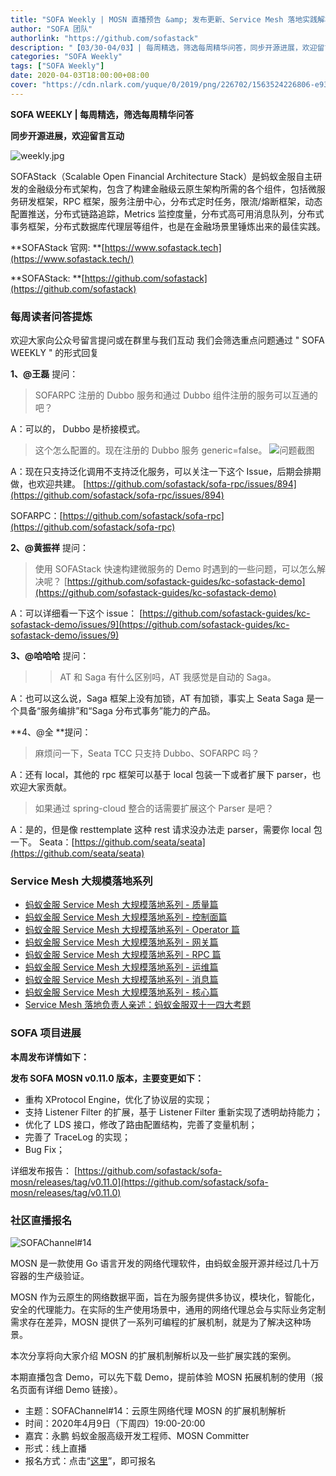 ```yaml
---
title: "SOFA Weekly | MOSN 直播预告 &amp; 发布更新、Service Mesh 落地实践解析合辑"
author: "SOFA 团队"
authorlink: "https://github.com/sofastack"
description: "【03/30-04/03】| 每周精选，筛选每周精华问答，同步开源进展，欢迎留言互动。"
categories: "SOFA Weekly"
tags: ["SOFA Weekly"]
date: 2020-04-03T18:00:00+08:00
cover: "https://cdn.nlark.com/yuque/0/2019/png/226702/1563524226806-e93607a3-1b77-4ca2-8c3c-0384ab966154.png"
---
```


**SOFA WEEKLY | 每周精选，筛选每周精华问答**

**同步开源进展，欢迎留言互动**

![weekly.jpg](https://cdn.nlark.com/yuque/0/2019/jpeg/226702/1562925824761-fc720f21-9622-437b-a783-0b0729eda119.jpeg)

SOFAStack（Scalable Open Financial Architecture Stack）是蚂蚁金服自主研发的金融级分布式架构，包含了构建金融级云原生架构所需的各个组件，包括微服务研发框架，RPC 框架，服务注册中心，分布式定时任务，限流/熔断框架，动态配置推送，分布式链路追踪，Metrics 监控度量，分布式高可用消息队列，分布式事务框架，分布式数据库代理层等组件，也是在金融场景里锤炼出来的最佳实践。

**SOFAStack 官网: **[https://www.sofastack.tech](https://www.sofastack.tech/)

**SOFAStack: **[https://github.com/sofastack](https://github.com/sofastack)

### 每周读者问答提炼

欢迎大家向公众号留言提问或在群里与我们互动
我们会筛选重点问题通过 " SOFA WEEKLY " 的形式回复

**1、@王磊** 提问：

> SOFARPC 注册的 Dubbo 服务和通过 Dubbo 组件注册的服务可以互通的吧？

A：可以的， Dubbo 是桥接模式。

> 这个怎么配置的。现在注册的 Dubbo 服务 generic=false。
> ![问题截图](https://cdn.nlark.com/yuque/0/2020/png/226702/1585901791598-78311a98-31cb-4508-b201-63e882f6be37.png)

A：现在只支持泛化调用不支持泛化服务，可以关注一下这个 Issue，后期会排期做，也欢迎共建。
[https://github.com/sofastack/sofa-rpc/issues/894](https://github.com/sofastack/sofa-rpc/issues/894)

SOFARPC：[https://github.com/sofastack/sofa-rpc](https://github.com/sofastack/sofa-rpc)

**2、@黄振祥** 提问：

> 使用 SOFAStack 快速构建微服务的 Demo 时遇到的一些问题，可以怎么解决呢？
> [https://github.com/sofastack-guides/kc-sofastack-demo](https://github.com/sofastack-guides/kc-sofastack-demo)

A：可以详细看一下这个 issue：
[https://github.com/sofastack-guides/kc-sofastack-demo/issues/9](https://github.com/sofastack-guides/kc-sofastack-demo/issues/9)

**3、@哈哈哈** 提问：

> > AT 和 Saga 有什么区别吗，AT 我感觉是自动的 Saga。

A：也可以这么说，Saga 框架上没有加锁，AT 有加锁，事实上 Seata Saga 是一个具备“服务编排”和“Saga 分布式事务”能力的产品。

**4、@全 **提问：

> 麻烦问一下，Seata TCC 只支持 Dubbo、SOFARPC 吗？

A：还有 local，其他的 rpc 框架可以基于 local 包装一下或者扩展下 parser，也欢迎大家贡献。

> 如果通过 spring-cloud 整合的话需要扩展这个 Parser 是吧？

A：是的，但是像 resttemplate 这种 rest 请求没办法走 parser，需要你 local 包一下。
Seata：[https://github.com/seata/seata](https://github.com/seata/seata)

### Service Mesh 大规模落地系列

- [蚂蚁金服 Service Mesh 大规模落地系列 - 质量篇](/blog/service-mesh-practice-in-production-at-ant-financial-part8-quantity/)
- [蚂蚁金服 Service Mesh 大规模落地系列 - 控制面篇](/blog/service-mesh-practice-in-production-at-ant-financial-part7-control-plane/)
- [蚂蚁金服 Service Mesh 大规模落地系列 - Operator 篇](/blog/service-mesh-practice-in-production-at-ant-financial-part6-operator/)
- [蚂蚁金服 Service Mesh 大规模落地系列 - 网关篇](/blog/service-mesh-practice-in-production-at-ant-financial-part5-gateway/)
- [蚂蚁金服 Service Mesh 大规模落地系列 - RPC 篇](/blog/service-mesh-practice-in-production-at-ant-financial-part4-rpc/)
- [蚂蚁金服 Service Mesh 大规模落地系列 - 运维篇](/blog/service-mesh-practice-in-production-at-ant-financial-part3-operation/)
- [蚂蚁金服 Service Mesh 大规模落地系列 - 消息篇](/blog/service-mesh-practice-in-production-at-ant-financial-part2-mesh/)
- [蚂蚁金服 Service Mesh 大规模落地系列 - 核心篇](/blog/service-mesh-practice-in-production-at-ant-financial-part1-core/)
- [Service Mesh 落地负责人亲述：蚂蚁金服双十一四大考题](/blog/service-mesh-practice-antfinal-shopping-festival-big-exam/)

### SOFA 项目进展

**本周发布详情如下：**

**发布 SOFA MOSN v0.11.0 版本，主要变更如下：**

- 重构 XProtocol Engine，优化了协议层的实现；
- 支持 Listener Filter 的扩展，基于 Listener Filter 重新实现了透明劫持能力；
- 优化了 LDS 接口，修改了路由配置结构，完善了变量机制；
- 完善了 TraceLog 的实现；
- Bug Fix；

详细发布报告：
[https://github.com/sofastack/sofa-mosn/releases/tag/v0.11.0](https://github.com/sofastack/sofa-mosn/releases/tag/v0.11.0)

### 社区直播报名

![SOFAChannel#14](https://cdn.nlark.com/yuque/0/2020/jpeg/226702/1585293414983-ef3d97ea-460c-42b4-894a-a3cc6b72d6cd.jpeg)

MOSN 是一款使用 Go 语言开发的网络代理软件，由蚂蚁金服开源并经过几十万容器的生产级验证。

MOSN 作为云原生的网络数据平面，旨在为服务提供多协议，模块化，智能化，安全的代理能力。在实际的生产使用场景中，通用的网络代理总会与实际业务定制需求存在差异，MOSN 提供了一系列可编程的扩展机制，就是为了解决这种场景。

本次分享将向大家介绍 MOSN 的扩展机制解析以及一些扩展实践的案例。

本期直播包含 Demo，可以先下载 Demo，提前体验 MOSN 拓展机制的使用（报名页面有详细 Demo 链接）。

- 主题：SOFAChannel#14：云原生网络代理 MOSN 的扩展机制解析
- 时间：2020年4月9日（下周四）19:00-20:00
- 嘉宾：永鹏 蚂蚁金服高级开发工程师、MOSN Committer
- 形式：线上直播
- 报名方式：点击“[这里](https://tech.antfin.com/community/live/1152)”，即可报名
